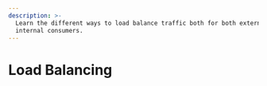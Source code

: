 ```yaml
---
description: >-
  Learn the different ways to load balance traffic both for both external and
  internal consumers.
---
```


# Load Balancing
